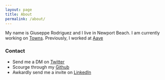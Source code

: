 ```yaml
---
layout: page
title: About
permalink: /about/
---
```


My name is Giuseppe Rodriguez and I live in Newport Beach. I am currently working on [Towns](https://towns.com).
Previously, I worked at [Aave](https://aave.com)

### Contact

- Send me a DM on [Twitter](https://twitter.com/giuseppecrj)
- Scourge through my [Github](https://github.com/giuseppecrj)
- Awkardly send me a invite on [LinkedIn](https://www.linkedin.com/in/giuseppecrj/)
